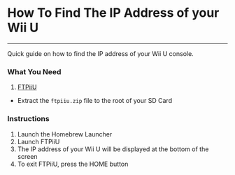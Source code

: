 # How To Find The IP Address of your Wii U
---
Quick guide on how to find the IP address of your Wii U console.

### What You Need

1. [FTPiiU](https://apps.fortheusers.org/wiiu/ftpiiu)
 - Extract the `ftpiiu.zip` file to the root of your SD Card

### Instructions

1. Launch the Homebrew Launcher
1. Launch FTPiiU
1. The IP address of your Wii U will be displayed at the bottom of the screen
1. To exit FTPiiU, press the HOME button